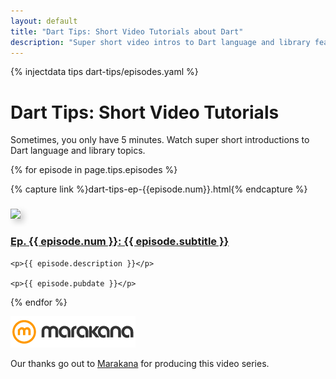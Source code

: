 ```yaml
---
layout: default
title: "Dart Tips: Short Video Tutorials about Dart"
description: "Super short video intros to Dart language and library features."
---
```


{% injectdata tips dart-tips/episodes.yaml %}

# Dart Tips: Short Video Tutorials

Sometimes, you only have 5 minutes. Watch super short introductions to
Dart language and library topics.

{% for episode in page.tips.episodes %}

{% capture link %}dart-tips-ep-{{episode.num}}.html{% endcapture %}

<div class="row" style="margin-bottom:1em">
  <div class="span2">
    <a href="{{ link }}"><img style="margin-top:9px; box-shadow: 5px 5px 10px #CCC" src="{{episode.thumbnail}}"></a>
  </div>
  <div class="span10">
    <h3><a href="{{ link }}">Ep. {{ episode.num }}: {{ episode.subtitle }}</a></h3>
    
    <p>{{ episode.description }}</p>

    <p>{{ episode.pubdate }}</p>
  </div>
</div>

{% endfor %}

<a href="http://marakana.com"><img src="imgs/marakana-logo.png" alt="Marakana Logo"></a>

Our thanks go out to [Marakana](http://www.marakana.com) for producing this
video series.